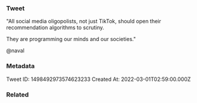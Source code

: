 ### Tweet
"All social media oligopolists, not just TikTok, should open their recommendation algorithms to scrutiny. 

They are programming our minds and our societies."

@naval

### Metadata
Tweet ID: 1498492973574623233
Created At: 2022-03-01T02:59:00.000Z

### Related

